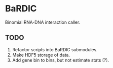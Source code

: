 # BaRDIC
Binomial RNA-DNA interaction caller.

## TODO

1. Refactor scripts into BaRDIC submodules.
2. Make HDF5 storage of data.
3. Add gene bin to bins, but not estimate stats (?).
